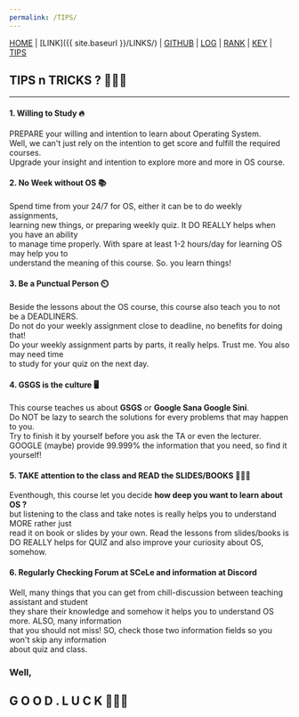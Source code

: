 ```yaml
---
permalink: /TIPS/
---  
```

  
[HOME](https://alyazharr.github.io/os212/) | [LINK]({{ site.baseurl }}/LINKS/) | [GITHUB](https://github.com/alyazharr) | [LOG](https://alyazharr.github.io/os212/TXT/mylog.txt) | [RANK](https://raw.githubusercontent.com/alyazharr/os212/master/TXT/myrank.txt) | [KEY](https://raw.githubusercontent.com/alyazharr/os212/master/TXT/mypubkey.txt) | [TIPS](.)  

## TIPS n TRICKS ? 💁‍♀️📑  
---  
#### 1. Willing to Study 🔥  
PREPARE your willing and intention to learn about Operating System.   
Well, we can't just rely on the intention to get score and fulfill the required courses.  
Upgrade your insight and intention to explore more and more in OS course.  
  
#### 2. No Week without OS 📚  
Spend time from your 24/7 for OS, either it can be to do weekly assignments,  
learning new things, or preparing weekly quiz. It DO REALLY helps when you have an ability  
to manage time properly. With spare at least 1-2 hours/day for learning OS may help you to  
understand the meaning of this course. So. you learn things!  
  
#### 3. Be a Punctual Person ⏲️  
Beside the lessons about the OS course, this course also teach you to not be a DEADLINERS.  
Do not do your weekly assignment close to deadline, no benefits for doing that!  
Do your weekly assignment parts by parts, it really helps. Trust me. You also may need time  
to study for your quiz on the next day.  
  
#### 4. GSGS is the culture 🖥️  
This course teaches us about **GSGS** or **Google Sana Google Sini**.  
Do NOT be lazy to search the solutions for every problems that may happen to you.  
Try to finish it by yourself before you ask the TA or even the lecturer.  
GOOGLE (maybe) provide 99.999% the information that you need, so find it yourself!  
  
#### 5. TAKE attention to the class and READ the SLIDES/BOOKS 📰👨‍🏫  
Eventhough, this course let you decide **how deep you want to learn about OS ?**  
but listening to the class and take notes is really helps you to understand MORE rather just  
read it on book or slides by your own. Read the lessons from slides/books is  
DO REALLY helps for QUIZ and also improve your curiosity about OS, somehow.  
  
#### 6. Regularly Checking Forum at SCeLe and information at Discord  
Well, many things that you can get from chill-discussion between teaching assistant and student  
they share their knowledge and somehow it helps you to understand OS more. ALSO, many information  
that you should not miss! SO, check those two information fields so you won't skip any information  
about quiz and class.  
  
  
### Well,  
## G O O D . L U C K 🌟🔥😎  
